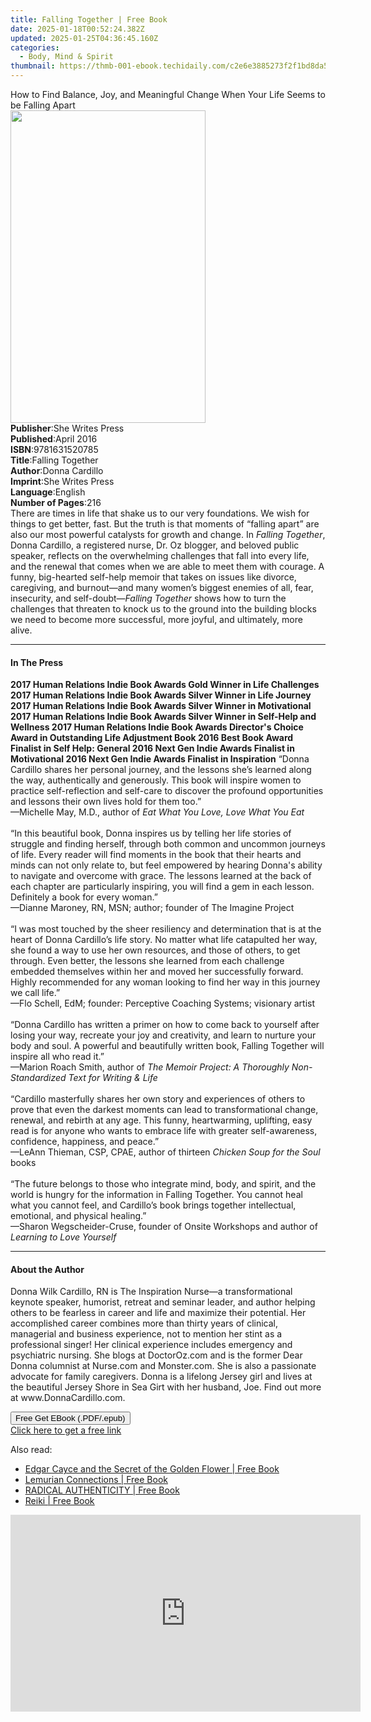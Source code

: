 ```yaml
---
title: Falling Together | Free Book
date: 2025-01-18T00:52:24.382Z
updated: 2025-01-25T04:36:45.160Z
categories:
  - Body, Mind & Spirit
thumbnail: https://thmb-001-ebook.techidaily.com/c2e6e3885273f2f1bd8da5c3e5ec91184ca2b6236c41a1ad2ceb953f62c957b1.jpg
---
```

<main id="book-container">
  <div class="flex flex-col">
    <div class="book-brief flex-1 py-6 px-4 sm:p-6 md:py-10 md:px-8">
      <!-- brief-->
      <div class="book-brief-main">
        How to Find Balance, Joy, and Meaningful Change When Your Life Seems to
        be Falling Apart
      </div>
    </div>
    <div
      class="book-meta-info flex-1 grid gap-4 col-start-1 col-end-3 row-start-1 sm:mb-6 sm:grid-cols-4 lg:gap-6 lg:col-start-2 lg:row-end-6 lg:row-span-6 lg:mb-0"
    >
      <div
        class="book-meta-info-left place-content-center mt-4 p-4 text-sm leading-6 col-start-2 col-span-2 dark:text-slate-400"
      >
        <img
          class="w-full h-500 object-cover rounded-lg sm:h-255 sm:col-span-2 lg:col-span-full"
          src="https://img-001-ebook.techidaily.com/1cb33846459cdc9d5901392867e72b89eb740ab8e13d5223c2d4e25f251d3977.jpg"
          alt=""
          width="312"
          height="500"
        />
      </div>
      <div
        class="book-meta-info-right mt-2 col-start-1 row-start-2 col-span-3 self-center"
      >
        <!-- meta data  -->
        <div class="flex flex-col px-4 md:px-8">
          <div class="flex-1">
            <strong>Publisher</strong>:<span class="px-2"
              >She Writes Press</span
            >
          </div>
          <div class="flex-1">
            <strong>Published</strong>:<span class="px-2">April 2016</span>
          </div>
          <div class="flex-1">
            <strong>ISBN</strong>:<span class="px-2">9781631520785</span>
          </div>
          <div class="flex-1">
            <strong>Title</strong>:<span class="px-2">Falling Together</span>
          </div>
          <div class="flex-1">
            <strong>Author</strong>:<span class="px-2">Donna Cardillo</span>
          </div>
          <div class="flex-1">
            <strong>Imprint</strong>:<span class="px-2">She Writes Press</span>
          </div>
          <div class="flex-1">
            <strong>Language</strong>:<span class="px-2">English</span>
          </div>
          <div class="flex-1">
            <strong>Number of Pages</strong>:<span class="px-2">216</span>
          </div>
        </div>
      </div>
    </div>
    <div class="book-description flex-1 py-6 px-4 sm:p-6 md:py-10 md:px-8">
      <div class="book-description-main">
        <div accordion-content="" id="description">
          There are times in life that shake us to our very foundations. We wish
          for things to get better, fast. But the truth is that moments of
          “falling apart” are also our most powerful catalysts for growth and
          change. In <i>Falling Together</i>, Donna Cardillo, a registered
          nurse, Dr. Oz blogger, and beloved public speaker, reflects on the
          overwhelming challenges that fall into every life, and the renewal
          that comes when we are able to meet them with courage. A funny,
          big-hearted self-help memoir that takes on issues like divorce,
          caregiving, and burnout—and many women’s biggest enemies of all, fear,
          insecurity, and self-doubt—<i>Falling Together</i> shows how to turn
          the challenges that threaten to knock us to the ground into the
          building blocks we need to become more successful, more joyful, and
          ultimately, more alive.
        </div>
      </div>
    </div>
    <div class="book-excerpts flex-1 py-6 px-4 sm:p-6 md:py-10 md:px-8">
      <!-- excerpts-->
      <div class="book-excerpts-main">
        <hr />
        <h4 class="placeholder placeholder-heading">
          <span>In The Press</span>
        </h4>
        <p>
          <b
            >2017 Human Relations Indie Book Awards Gold Winner in Life
            Challenges 2017 Human Relations Indie Book Awards Silver Winner in
            Life Journey 2017 Human Relations Indie Book Awards Silver Winner in
            Motivational 2017 Human Relations Indie Book Awards Silver Winner in
            Self-Help and Wellness 2017 Human Relations Indie Book Awards
            Director's Choice Award in Outstanding Life Adjustment Book 2016
            Best Book Award Finalist in Self Help: General 2016 Next Gen Indie
            Awards Finalist in Motivational 2016 Next Gen Indie Awards Finalist
            in Inspiration</b
          >
          “Donna Cardillo shares her personal journey, and the lessons she’s
          learned along the way, authentically and generously. This book will
          inspire women to practice self-reflection and self-care to discover
          the profound opportunities and lessons their own lives hold for them
          too.”<br />
          —Michelle May, M.D., author of
          <i>Eat What You Love, Love What You Eat</i> <br /><br />
          “In this beautiful book, Donna inspires us by telling her life stories
          of struggle and finding herself, through both common and uncommon
          journeys of life. Every reader will find moments in the book that
          their hearts and minds can not only relate to, but feel empowered by
          hearing Donna's ability to navigate and overcome with grace. The
          lessons learned at the back of each chapter are particularly
          inspiring, you will find a gem in each lesson. Definitely a book for
          every woman.”<br />
          —Dianne Maroney, RN, MSN; author; founder of The Imagine Project
          <br /><br />
          “I was most touched by the sheer resiliency and determination that is
          at the heart of Donna Cardillo’s life story. No matter what life
          catapulted her way, she found a way to use her own resources, and
          those of others, to get through. Even better, the lessons she learned
          from each challenge embedded themselves within her and moved her
          successfully forward. Highly recommended for any woman looking to find
          her way in this journey we call life.”<br />
          —Flo Schell, EdM; founder: Perceptive Coaching Systems; visionary
          artist <br /><br />
          “Donna Cardillo has written a primer on how to come back to yourself
          after losing your way, recreate your joy and creativity, and learn to
          nurture your body and soul. A powerful and beautifully written book,
          Falling Together will inspire all who read it.”<br />
          —Marion Roach Smith, author of
          <i
            >The Memoir Project: A Thoroughly Non-Standardized Text for Writing
            &amp; Life</i
          >
          <br /><br />
          “Cardillo masterfully shares her own story and experiences of others
          to prove that even the darkest moments can lead to transformational
          change, renewal, and rebirth at any age. This funny, heartwarming,
          uplifting, easy read is for anyone who wants to embrace life with
          greater self-awareness, confidence, happiness, and peace.”<br />
          —LeAnn Thieman, CSP, CPAE, author of thirteen
          <i>Chicken Soup for the Soul</i> books <br /><br />
          “The future belongs to those who integrate mind, body, and spirit, and
          the world is hungry for the information in Falling Together. You
          cannot heal what you cannot feel, and Cardillo’s book brings together
          intellectual, emotional, and physical healing.”<br />
          —Sharon Wegscheider-Cruse, founder of Onsite Workshops and author of
          <i>Learning to Love Yourself</i>
        </p>
      </div>
    </div>
    <div class="book-about-author flex-1 py-6 px-4 sm:p-6 md:py-10 md:px-8">
      <!-- about author-->
      <div class="book-main-author-main">
        <hr />
        <h4 class="placeholder placeholder-heading">
          <span>About the Author</span>
        </h4>
        <p>
          Donna Wilk Cardillo, RN is The Inspiration Nurse—a transformational
          keynote speaker, humorist, retreat and seminar leader, and author
          helping others to be fearless in career and life and maximize their
          potential. Her accomplished career combines more than thirty years of
          clinical, managerial and business experience, not to mention her stint
          as a professional singer! Her clinical experience includes emergency
          and psychiatric nursing. She blogs at DoctorOz.com and is the former
          Dear Donna columnist at Nurse.com and Monster.com. She is also a
          passionate advocate for family caregivers. Donna is a lifelong Jersey
          girl and lives at the beautiful Jersey Shore in Sea Girt with her
          husband, Joe. Find out more at www.DonnaCardillo.com.
        </p>
      </div>
    </div>
    <div class="book-free-get flex-1 py-6 px-4 sm:p-6 md:py-10 md:px-8">
      <button
        id="btn-free-get"
        class="bg-blue-500 hover:bg-blue-700 text-white font-bold py-2 px-4 rounded"
      >
        Free Get EBook (.PDF/.epub)
      </button>
      <div id="countdown-display" class="px-2 text-lg mt-2"></div>
      <a
        id="free-link"
        class="hidden bg-blue-500 hover:bg-blue-700 text-white font-bold py-2 px-4 rounded"
        href="https://www.ebooks.com/en-us/book/211424918/falling-together/donna-cardillo/"
        target="_blank"
        >Click here to get a free link</a
      >
    </div>
    <script>
      let countdownTime = 0;
      let countdownInterval = null;
      document
        .getElementById('btn-free-get')
        .addEventListener('click', startCountdown);
      function startCountdown() {
        countdownTime = new Date().getTime() + 60000 * 3;
        countdownInterval = setInterval(updateCountdown, 1000);
        document.getElementById('btn-free-get').disabled = true;
        document
          .getElementById('btn-free-get')
          .classList.add('bg-gray-500', 'cursor-not-allowed');
      }
      function updateCountdown() {
        let currentTime = new Date().getTime();
        let timeLeft = countdownTime - currentTime;
        let secondsLeft = Math.floor(timeLeft / 1000);
        document.getElementById('countdown-display').innerHTML =
          `Remaining time: ${secondsLeft} seconds.`;
        if (secondsLeft <= 0) {
          clearInterval(countdownInterval);
          document.getElementById('btn-free-get').classList.add('hidden');
          document.getElementById('free-link').classList.remove('hidden');
          document.getElementById('countdown-display').innerHTML = '';
        }
      }
    </script>
  </div>
</main>

<ins class="adsbygoogle"
      style="display:block"
      data-ad-client="ca-pub-7571918770474297"
      data-ad-slot="8358498916"
      data-ad-format="auto"
      data-full-width-responsive="true"></ins>
    

<span class="atpl-alsoreadstyle">Also read:</span>
<div><ul>
<li><a href="https://novels-ebooks.techidaily.com/209916424-9780876049839-edgar-cayce-and-the-secret-of-the-golden-flower/"><u>Edgar Cayce and the Secret of the Golden Flower | Free Book</u></a></li>
<li><a href="https://novels-ebooks.techidaily.com/209916459-9781513653280-lemurian-connections/"><u>Lemurian Connections | Free Book</u></a></li>
<li><a href="https://novels-ebooks.techidaily.com/209916118-9781513656717-radical-authenticity/"><u>RADICAL AUTHENTICITY | Free Book</u></a></li>
<li><a href="https://novels-ebooks.techidaily.com/209915665-9781761031564-reiki/"><u>Reiki | Free Book</u></a></li>
</ul></div>

<!-- affiliate ads begin -->
<iframe width="560" height="315" src="https://www.youtube.com/embed/OdlXe5RELW0?si=Iz1H1QnLQVw-Eu3e" title="YouTube video player" frameborder="0" allow="accelerometer; autoplay; clipboard-write; encrypted-media; gyroscope; picture-in-picture; web-share" referrerpolicy="strict-origin-when-cross-origin" allowfullscreen></iframe>
<!-- affiliate ads end -->

